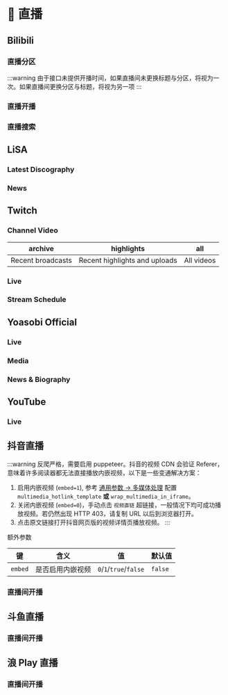 # 🎥 直播

## Bilibili <Site url="www.bilibili.com"/>

### 直播分区 <Site url="www.bilibili.com" size="sm" />

<Route namespace="bilibili" :data='{"path":"/live/area/:areaID/:order","categories":["live"],"example":"/bilibili/live/area/207/online","parameters":{"areaID":"分区 ID 分区增删较多, 可通过 [分区列表](https://api.live.bilibili.com/room/v1/Area/getList) 查询","order":"排序方式, live_time 开播时间, online 人气"},"features":{"requireConfig":false,"requirePuppeteer":false,"antiCrawler":false,"supportBT":false,"supportPodcast":false,"supportScihub":false},"name":"直播分区","maintainers":["Qixingchen"],"description":":::warning\n  由于接口未提供开播时间，如果直播间未更换标题与分区，将视为一次。如果直播间更换分区与标题，将视为另一项\n  :::","location":"live-area.ts"}' :test='{"code":0}' />

:::warning
  由于接口未提供开播时间，如果直播间未更换标题与分区，将视为一次。如果直播间更换分区与标题，将视为另一项
  :::

### 直播开播 <Site url="www.bilibili.com" size="sm" />

<Route namespace="bilibili" :data='{"path":"/live/room/:roomID","categories":["live"],"example":"/bilibili/live/room/3","parameters":{"roomID":"房间号, 可在直播间 URL 中找到, 长短号均可"},"features":{"requireConfig":false,"requirePuppeteer":false,"antiCrawler":false,"supportBT":false,"supportPodcast":false,"supportScihub":false},"radar":[{"source":["live.bilibili.com/:roomID"]}],"name":"直播开播","maintainers":["Qixingchen"],"location":"live-room.ts"}' :test='{"code":0}' />

### 直播搜索 <Site url="www.bilibili.com" size="sm" />

<Route namespace="bilibili" :data='{"path":"/live/search/:key/:order","categories":["live"],"example":"/bilibili/live/search/dota/online","parameters":{"key":"搜索关键字","order":"排序方式, live_time 开播时间, online 人气"},"features":{"requireConfig":false,"requirePuppeteer":false,"antiCrawler":false,"supportBT":false,"supportPodcast":false,"supportScihub":false},"name":"直播搜索","maintainers":["Qixingchen"],"location":"live-search.ts"}' :test='{"code":1,"message":"expected 503 to be 200 // Object.is equality"}' />

## LiSA <Site url="www.sonymusic.co.jp"/>

### Latest Discography <Site url="www.lxixsxa.com/" size="sm" />

<Route namespace="lxixsxa" :data='{"path":"/disco","categories":["live"],"example":"/lxixsxa/disco","parameters":{},"features":{"requireConfig":false,"requirePuppeteer":false,"antiCrawler":false,"supportBT":false,"supportPodcast":false,"supportScihub":false},"radar":[{"source":["www.lxixsxa.com/","www.lxixsxa.com/discography"]}],"name":"Latest Discography","maintainers":["Kiotlin"],"url":"www.lxixsxa.com/","location":"discography.ts"}' :test='{"code":1,"message":"Test timed out in 10000ms.\nIf this is a long-running test, pass a timeout value as the last argument or configure it globally with \"testTimeout\"."}' />

### News <Site url="www.lxixsxa.com/" size="sm" />

<Route namespace="lxixsxa" :data='{"path":"/info","categories":["live"],"example":"/lxixsxa/info","parameters":{},"features":{"requireConfig":false,"requirePuppeteer":false,"antiCrawler":false,"supportBT":false,"supportPodcast":false,"supportScihub":false},"radar":[{"source":["www.lxixsxa.com/","www.lxixsxa.com/info"]}],"name":"News","maintainers":["Kiotlin"],"url":"www.lxixsxa.com/","location":"information.ts"}' :test='{"code":1,"message":"Test timed out in 10000ms.\nIf this is a long-running test, pass a timeout value as the last argument or configure it globally with \"testTimeout\"."}' />

## Twitch <Site url="www.twitch.tv"/>

### Channel Video <Site url="www.twitch.tv" size="sm" />

<Route namespace="twitch" :data='{"path":"/video/:login/:filter?","categories":["live"],"example":"/twitch/video/riotgames/highlights","parameters":{"login":"Twitch username","filter":"Video type, Default to all"},"features":{"requireConfig":false,"requirePuppeteer":false,"antiCrawler":false,"supportBT":false,"supportPodcast":false,"supportScihub":false},"radar":[{"source":["www.twitch.tv/:login/videos"],"target":"/video/:login"}],"name":"Channel Video","maintainers":["hoilc"],"description":"| archive           | highlights                    | all        |\n| ----------------- | ----------------------------- | ---------- |\n| Recent broadcasts | Recent highlights and uploads | All videos |","location":"video.ts"}' :test='{"code":0}' />

| archive           | highlights                    | all        |
| ----------------- | ----------------------------- | ---------- |
| Recent broadcasts | Recent highlights and uploads | All videos |

### Live <Site url="www.twitch.tv" size="sm" />

<Route namespace="twitch" :data='{"path":"/live/:login","categories":["live"],"example":"/twitch/live/riotgames","parameters":{"login":"Twitch username"},"features":{"requireConfig":false,"requirePuppeteer":false,"antiCrawler":false,"supportBT":false,"supportPodcast":false,"supportScihub":false},"name":"Live","maintainers":["hoilc"],"location":"live.ts"}' :test='{"code":0}' />

### Stream Schedule <Site url="www.twitch.tv" size="sm" />

<Route namespace="twitch" :data='{"path":"/schedule/:login","categories":["live"],"example":"/twitch/schedule/riotgames","parameters":{"login":"Twitch username"},"features":{"requireConfig":false,"requirePuppeteer":false,"antiCrawler":false,"supportBT":false,"supportPodcast":false,"supportScihub":false},"radar":[{"source":["www.twitch.tv/:login/schedule"]}],"name":"Stream Schedule","maintainers":["hoilc"],"location":"schedule.ts"}' :test='{"code":0}' />

## Yoasobi Official <Site url="www.yoasobi-music.jp"/>

### Live <Site url="www.yoasobi-music.jp/" size="sm" />

<Route namespace="yoasobi-music" :data='{"path":"/live","categories":["live"],"example":"/yoasobi-music/live","parameters":{},"features":{"requireConfig":false,"requirePuppeteer":false,"antiCrawler":false,"supportBT":false,"supportPodcast":false,"supportScihub":false},"radar":[{"source":["www.yoasobi-music.jp/","www.yoasobi-music.jp/live"]}],"name":"Live","maintainers":["Kiotlin"],"url":"www.yoasobi-music.jp/","location":"live.ts"}' :test='undefined' />

### Media <Site url="www.yoasobi-music.jp/" size="sm" />

<Route namespace="yoasobi-music" :data='{"path":"/media","categories":["live"],"example":"/yoasobi-music/media","parameters":{},"features":{"requireConfig":false,"requirePuppeteer":false,"antiCrawler":false,"supportBT":false,"supportPodcast":false,"supportScihub":false},"radar":[{"source":["www.yoasobi-music.jp/","www.yoasobi-music.jp/media"]}],"name":"Media","maintainers":["Kiotlin"],"url":"www.yoasobi-music.jp/","location":"media.ts"}' :test='undefined' />

### News & Biography <Site url="www.yoasobi-music.jp/" size="sm" />

<Route namespace="yoasobi-music" :data='{"path":"/info/:category?","categories":["live"],"example":"/yoasobi-music/info/news","parameters":{"category":"`news`, `biography`"},"features":{"requireConfig":false,"requirePuppeteer":false,"antiCrawler":false,"supportBT":false,"supportPodcast":false,"supportScihub":false},"radar":[{"source":["www.yoasobi-music.jp/","www.yoasobi-music.jp/:category"],"target":"/info/:category"}],"name":"News & Biography","maintainers":[],"url":"www.yoasobi-music.jp/","location":"info.ts"}' :test='undefined' />

## YouTube <Site url="youtube.com"/>

### Live <Site url="youtube.com" size="sm" />

<Route namespace="youtube" :data='{"path":"/live/:username/:embed?","categories":["live"],"example":"/youtube/live/@GawrGura","parameters":{"username":"YouTuber id","embed":"Default to embed the video, set to any value to disable embedding"},"features":{"requireConfig":[{"name":"YOUTUBE_KEY","description":" YouTube API Key, support multiple keys, split them with `,`, [API Key application](https://console.developers.google.com/)"}],"requirePuppeteer":false,"antiCrawler":false,"supportBT":false,"supportPodcast":false,"supportScihub":false},"name":"Live","maintainers":["sussurr127"],"location":"live.ts"}' :test='undefined' />

## 抖音直播 <Site url="douyin.com"/>

:::warning
反爬严格，需要启用 puppeteer。抖音的视频 CDN 会验证 Referer，意味着许多阅读器都无法直接播放内嵌视频，以下是一些变通解决方案：

1.  启用内嵌视频 (`embed=1`), 参考 [通用参数 -> 多媒体处理](/parameter#多媒体处理) 配置 `multimedia_hotlink_template` **或** `wrap_multimedia_in_iframe`。
2.  关闭内嵌视频 (`embed=0`)，手动点击 `视频直链` 超链接，一般情况下均可成功播放视频。若仍然出现 HTTP 403，请复制 URL 以后到浏览器打开。
3.  点击原文链接打开抖音网页版的视频详情页播放视频。
:::

额外参数

| 键      | 含义             | 值                     | 默认值  |
| ------- | ---------------- | ---------------------- | ------- |
| `embed` | 是否启用内嵌视频 | `0`/`1`/`true`/`false` | `false` |

### 直播间开播 <Site url="douyin.com" size="sm" />

<Route namespace="douyin" :data='{"path":"/live/:rid","categories":["live"],"example":"/douyin/live/685317364746","parameters":{"rid":"直播间 id, 可在主播直播间页 URL 中找到"},"features":{"requireConfig":false,"requirePuppeteer":true,"antiCrawler":true,"supportBT":false,"supportPodcast":false,"supportScihub":false},"radar":[{"source":["live.douyin.com/:rid"]}],"name":"直播间开播","maintainers":["TonyRL"],"location":"live.ts"}' :test='{"code":1,"message":"expected 503 to be 200 // Object.is equality"}' />

## 斗鱼直播 <Site url="www.douyu.com"/>

### 直播间开播 <Site url="www.douyu.com" size="sm" />

<Route namespace="douyu" :data='{"path":"/room/:id","categories":["live"],"example":"/douyu/room/24422","parameters":{"id":"直播间 id, 可在主播直播间页 URL 中找到"},"features":{"requireConfig":false,"requirePuppeteer":false,"antiCrawler":false,"supportBT":false,"supportPodcast":false,"supportScihub":false},"radar":[{"source":["www.douyu.com/:id","www.douyu.com/"]}],"name":"直播间开播","maintainers":["DIYgod","ChaosTong"],"location":"room.ts"}' :test='{"code":1,"message":"Test timed out in 10000ms.\nIf this is a long-running test, pass a timeout value as the last argument or configure it globally with \"testTimeout\"."}' />

## 浪 Play 直播 <Site url="lang.live"/>

### 直播间开播 <Site url="lang.live" size="sm" />

<Route namespace="lang" :data='{"path":"/live/room/:id","categories":["live"],"example":"/lang/live/room/1352360","parameters":{"id":"直播间 id, 可在主播直播间页 URL 中找到"},"features":{"requireConfig":false,"requirePuppeteer":false,"antiCrawler":true,"supportBT":false,"supportPodcast":false,"supportScihub":false},"radar":[{"source":["lang.live/room/:id"]}],"name":"直播间开播","maintainers":["MittWillson"],"location":"room.ts"}' :test='{"code":1,"message":"Test timed out in 10000ms.\nIf this is a long-running test, pass a timeout value as the last argument or configure it globally with \"testTimeout\"."}' />

